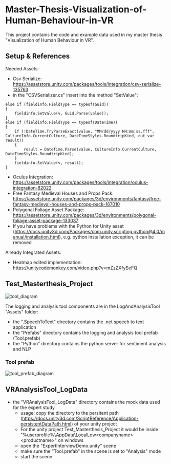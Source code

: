 # Master-Thesis-Visualization-of-Human-Behaviour-in-VR
This project contains the code and example data used in my master thesis "Visualization of Human Behaviour in VR".

## Setup & References
Needed Assets:
- Csv Serialize: https://assetstore.unity.com/packages/tools/integration/csv-serialize-135763
 - in the "CSVSerializer.cs" insert into the method "SetValue":
```
else if (fieldinfo.FieldType == typeof(Guid))
{
	fieldinfo.SetValue(v, Guid.Parse(value));
}
else if (fieldinfo.FieldType == typeof(DateTime))
{
	if (!DateTime.TryParseExact(value, "MM/dd/yyyy HH:mm:ss.fff", CultureInfo.CurrentCulture, DateTimeStyles.RoundtripKind, out var result))
	{
		result = DateTime.Parse(value, CultureInfo.CurrentCulture, DateTimeStyles.RoundtripKind);
	}
	fieldinfo.SetValue(v, result);
}
```
- Oculus Integration: https://assetstore.unity.com/packages/tools/integration/oculus-integration-82022
- Free Fantasy Medieval Houses and Props Pack: https://assetstore.unity.com/packages/3d/environments/fantasy/free-fantasy-medieval-houses-and-props-pack-167010
- Polygonal Foliage Asset Package: https://assetstore.unity.com/packages/3d/environments/polygonal-foliage-asset-package-133037
- If you have problems with the Python for Unity asset (https://docs.unity3d.com/Packages/com.unity.scripting.python@4.0/manual/installation.html), e.g. python installation exception, it can be removed

Already Integrated Assets:
- Heatmap edited implementation: https://unitycodemonkey.com/video.php?v=mZzZXfySeFQ

## Test_Masterthesis_Project

![tool_diagram](https://user-images.githubusercontent.com/14915789/150980919-68e95f9d-d531-41e7-a54b-25244a2da045.png)

The logging and analysis tool components are in the LogAndAnalysisTool "Assets" folder:
 - the ".SpeechToText" directory contains the .net speech to text application
 - the "Prefabs" directory contains the logging and analysis tool prefab (Tool.prefab)
 - the "Python" directory contains the python server for sentiment analysis and NLP

### Tool prefab
![tool_prefab_diagram](https://user-images.githubusercontent.com/14915789/150981174-2c871b54-8fa2-41aa-a602-8a43a52c14b7.png)




## VRAnalysisTool_LogData
- the "VRAnalysisTool_LogData" directory contains the mock data used for the expert study
	- usage: copy the directory to the persitent path (https://docs.unity3d.com/ScriptReference/Application-persistentDataPath.html) of your unity project
	- For the unity project Test_Masterthesis_Project it would be inside "%userprofile%\AppData\LocalLow\<companyname>\<productname>" on windows
	- open the "ExpertInterviewDemo.unity" scene
	- make sure the "Tool.prefab" in the scene is set to "Analysis" mode
	- start the scene
